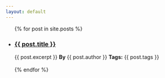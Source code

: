 ```yaml
---
layout: default
---
```


<ul>
  {% for post in site.posts %}
    <li>
      <h3><a href="{{ post.url }}">{{ post.title }}</a></h3>
      {{ post.excerpt }}
      <b>By</b> {{ post.author }}   <b>Tags:</b> {{ post.tags }}
      <br><br>
    </li>
  {% endfor %}
</ul>